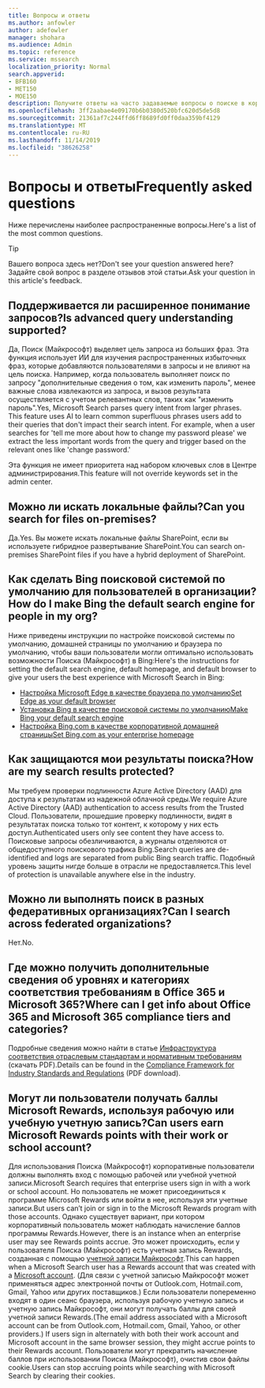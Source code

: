 ```yaml
---
title: Вопросы и ответы
ms.author: anfowler
author: adefowler
manager: shohara
ms.audience: Admin
ms.topic: reference
ms.service: mssearch
localization_priority: Normal
search.appverid:
- BFB160
- MET150
- MOE150
description: Получите ответы на часто задаваемые вопросы о поиске в корпоративной среде и Поиске (Майкрософт)
ms.openlocfilehash: 3ff2aabae4e09170b6b0380d520bfc620d5de5d8
ms.sourcegitcommit: 21361af7c244ffd6ff8689fd0ff0daa359bf4129
ms.translationtype: MT
ms.contentlocale: ru-RU
ms.lasthandoff: 11/14/2019
ms.locfileid: "38626258"
---
```

# <a name="frequently-asked-questions"></a><span data-ttu-id="8d4d5-103">Вопросы и ответы</span><span class="sxs-lookup"><span data-stu-id="8d4d5-103">Frequently asked questions</span></span>

<span data-ttu-id="8d4d5-104">Ниже перечислены наиболее распространенные вопросы.</span><span class="sxs-lookup"><span data-stu-id="8d4d5-104">Here's a list of the most common questions.</span></span>

> [!TIP]
> <span data-ttu-id="8d4d5-105">Вашего вопроса здесь нет?</span><span class="sxs-lookup"><span data-stu-id="8d4d5-105">Don't see your question answered here?</span></span> <span data-ttu-id="8d4d5-106">Задайте свой вопрос в разделе отзывов этой статьи.</span><span class="sxs-lookup"><span data-stu-id="8d4d5-106">Ask your question in this article's feedback.</span></span>

## <a name="is-advanced-query-understanding-supported"></a><span data-ttu-id="8d4d5-107">Поддерживается ли расширенное понимание запросов?</span><span class="sxs-lookup"><span data-stu-id="8d4d5-107">Is advanced query understanding supported?</span></span>

<span data-ttu-id="8d4d5-p102">Да, Поиск (Майкрософт) выделяет цель запроса из больших фраз. Эта функция использует ИИ для изучения распространенных избыточных фраз, которые добавляются пользователями в запросы и не влияют на цель поиска. Например, когда пользователь выполняет поиск по запросу "дополнительные сведения о том, как изменить пароль", менее важные слова извлекаются из запроса, и вызов результата осуществляется с учетом релевантных слов, таких как "изменить пароль".</span><span class="sxs-lookup"><span data-stu-id="8d4d5-p102">Yes, Microsoft Search parses query intent from larger phrases. This feature uses AI to learn common superfluous phrases users add to their queries that don't impact their search intent. For example, when a user searches for 'tell me more about how to change my password please' we extract the less important words from the query and trigger based on the relevant ones like 'change password.'</span></span>
  
<span data-ttu-id="8d4d5-111">Эта функция не имеет приоритета над набором ключевых слов в Центре администрирования.</span><span class="sxs-lookup"><span data-stu-id="8d4d5-111">This feature will not override keywords set in the admin center.</span></span>
  
## <a name="can-you-search-for-files-on-premises"></a><span data-ttu-id="8d4d5-112">Можно ли искать локальные файлы?</span><span class="sxs-lookup"><span data-stu-id="8d4d5-112">Can you search for files on-premises?</span></span>

<span data-ttu-id="8d4d5-113">Да.</span><span class="sxs-lookup"><span data-stu-id="8d4d5-113">Yes.</span></span> <span data-ttu-id="8d4d5-114">Вы можете искать локальные файлы SharePoint, если вы используете гибридное развертывание SharePoint.</span><span class="sxs-lookup"><span data-stu-id="8d4d5-114">You can search on-premises SharePoint files if you have a hybrid deployment of SharePoint.</span></span>
  
## <a name="how-do-i-make-bing-the-default-search-engine-for-people-in-my-org"></a><span data-ttu-id="8d4d5-115">Как сделать Bing поисковой системой по умолчанию для пользователей в организации?</span><span class="sxs-lookup"><span data-stu-id="8d4d5-115">How do I make Bing the default search engine for people in my org?</span></span>

<span data-ttu-id="8d4d5-116">Ниже приведены инструкции по настройке поисковой системы по умолчанию, домашней страницы по умолчанию и браузера по умолчанию, чтобы ваши пользователи могли оптимально использовать возможности Поиска (Майкрософт) в Bing:</span><span class="sxs-lookup"><span data-stu-id="8d4d5-116">Here's the instructions for setting the default search engine, default homepage, and default browser to give your users the best experience with Microsoft Search in Bing:</span></span>

- [<span data-ttu-id="8d4d5-117">Настройка Microsoft Edge в качестве браузера по умолчанию</span><span class="sxs-lookup"><span data-stu-id="8d4d5-117">Set Edge as your default browser</span></span>](set-default-browser.md)
- [<span data-ttu-id="8d4d5-118">Установка Bing в качестве поисковой системы по умолчанию</span><span class="sxs-lookup"><span data-stu-id="8d4d5-118">Make Bing your default search engine</span></span>](set-default-search-engine.md)
- [<span data-ttu-id="8d4d5-119">Настройка Bing.com в качестве корпоративной домашней страницы</span><span class="sxs-lookup"><span data-stu-id="8d4d5-119">Set Bing.com as your enterprise homepage</span></span>](set-default-homepage.md)

  
## <a name="how-are-my-search-results-protected"></a><span data-ttu-id="8d4d5-120">Как защищаются мои результаты поиска?</span><span class="sxs-lookup"><span data-stu-id="8d4d5-120">How are my search results protected?</span></span>

<span data-ttu-id="8d4d5-121">Мы требуем проверки подлинности Azure Active Directory (AAD) для доступа к результатам из надежной облачной среды.</span><span class="sxs-lookup"><span data-stu-id="8d4d5-121">We require Azure Active Directory (AAD) authentication to access results from the Trusted Cloud.</span></span> <span data-ttu-id="8d4d5-122">Пользователи, прошедшие проверку подлинности, видят в результатах поиска только тот контент, к которому у них есть доступ.</span><span class="sxs-lookup"><span data-stu-id="8d4d5-122">Authenticated users only see content they have access to.</span></span> <span data-ttu-id="8d4d5-123">Поисковые запросы обезличиваются, а журналы отделяются от общедоступного поискового трафика Bing.</span><span class="sxs-lookup"><span data-stu-id="8d4d5-123">Search queries are de-identified and logs are separated from public Bing search traffic.</span></span> <span data-ttu-id="8d4d5-124">Подобный уровень защиты нигде больше в отрасли не предоставляется.</span><span class="sxs-lookup"><span data-stu-id="8d4d5-124">This level of protection is unavailable anywhere else in the industry.</span></span>

## <a name="can-i-search-across-federated-organizations"></a><span data-ttu-id="8d4d5-125">Можно ли выполнять поиск в разных федеративных организациях?</span><span class="sxs-lookup"><span data-stu-id="8d4d5-125">Can I search across federated organizations?</span></span>

<span data-ttu-id="8d4d5-126">Нет.</span><span class="sxs-lookup"><span data-stu-id="8d4d5-126">No.</span></span>

## <a name="where-can-i-get-info-about-office-365-and-microsoft-365-compliance-tiers-and-categories"></a><span data-ttu-id="8d4d5-127">Где можно получить дополнительные сведения об уровнях и категориях соответствия требованиям в Office 365 и Microsoft 365?</span><span class="sxs-lookup"><span data-stu-id="8d4d5-127">Where can I get info about Office 365 and Microsoft 365 compliance tiers and categories?</span></span>

<span data-ttu-id="8d4d5-128">Подробные сведения можно найти в статье [Инфраструктура соответствия отраслевым стандартам и нормативным требованиям](https://download.microsoft.com/download/B/2/7/B27B3EF3-8849-4C18-8BA4-5AD755728620/Compliance%20Framework_customer%20guidance.pdf) (скачать PDF).</span><span class="sxs-lookup"><span data-stu-id="8d4d5-128">Details can be found in the [Compliance Framework for Industry Standards and Regulations](https://download.microsoft.com/download/B/2/7/B27B3EF3-8849-4C18-8BA4-5AD755728620/Compliance%20Framework_customer%20guidance.pdf) (PDF download).</span></span>

## <a name="can-users-earn-microsoft-rewards-points-with-their-work-or-school-account"></a><span data-ttu-id="8d4d5-129">Могут ли пользователи получать баллы Microsoft Rewards, используя рабочую или учебную учетную запись?</span><span class="sxs-lookup"><span data-stu-id="8d4d5-129">Can users earn Microsoft Rewards points with their work or school account?</span></span>

<span data-ttu-id="8d4d5-130">Для использования Поиска (Майкрософт) корпоративные пользователи должны выполнять вход с помощью рабочей или учебной учетной записи.</span><span class="sxs-lookup"><span data-stu-id="8d4d5-130">Microsoft Search requires that enterprise users sign in with a work or school account.</span></span> <span data-ttu-id="8d4d5-131">Но пользователь не может присоединиться к программе Microsoft Rewards или войти в нее, используя эти учетные записи.</span><span class="sxs-lookup"><span data-stu-id="8d4d5-131">But users can’t join or sign in to the Microsoft Rewards program with those accounts.</span></span> <span data-ttu-id="8d4d5-132">Однако существует вариант, при котором корпоративный пользователь может наблюдать начисление баллов программы Rewards.</span><span class="sxs-lookup"><span data-stu-id="8d4d5-132">However, there is an instance when an enterprise user may see Rewards points accrue.</span></span> <span data-ttu-id="8d4d5-133">Это может происходить, если у пользователя Поиска (Майкрософт) есть учетная запись Rewards, созданная с помощью <a href="https://www.microsoft.com/en-us/welcome?rtc=1">учетной записи Майкрософт</a>.</span><span class="sxs-lookup"><span data-stu-id="8d4d5-133">This can happen when a Microsoft Search user has a Rewards account that was created with a <a href="https://www.microsoft.com/en-us/welcome?rtc=1">Microsoft account</a>.</span></span> <span data-ttu-id="8d4d5-134">(Для связи с учетной записью Майкрософт может применяться адрес электронной почты от Outlook.com, Hotmail.com, Gmail, Yahoo или других поставщиков.) Если пользователи попеременно входят в один сеанс браузера, используя рабочую учетную запись и учетную запись Майкрософт, они могут получать баллы для своей учетной записи Rewards.</span><span class="sxs-lookup"><span data-stu-id="8d4d5-134">(The email address associated with a Microsoft account can be from Outlook.com, Hotmail.com, Gmail, Yahoo, or other providers.) If users sign in alternately with both their work account and Microsoft account in the same browser session, they might accrue points to their Rewards account.</span></span> <span data-ttu-id="8d4d5-135">Пользователи могут прекратить начисление баллов при использовании Поиска (Майкрософт), очистив свои файлы cookie.</span><span class="sxs-lookup"><span data-stu-id="8d4d5-135">Users can stop accruing points while searching with Microsoft Search by clearing their cookies.</span></span> 

